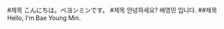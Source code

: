 #제목 こんにちは。ぺヨンミンです。
#제목 안녕하세요? 배영민 입니다.
##제목 Hello, I'm Bae Young Min.

<!---
BaeTani3/BaeTani3 is a ✨ special ✨ repository because its `README.md` (this file) appears on your GitHub profile.
You can click the Preview link to take a look at your changes.
--->
